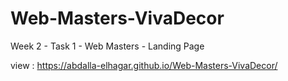 # Web-Masters-VivaDecor
Week 2 - Task 1 - Web Masters - Landing Page


view : https://abdalla-elhagar.github.io/Web-Masters-VivaDecor/
